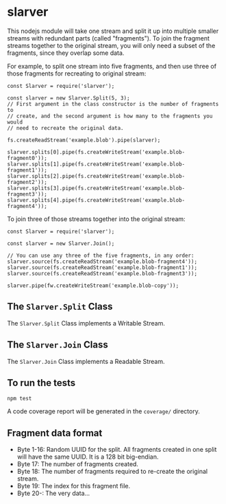 slarver
=======

This nodejs module will take one stream and split it up into multiple smaller
streams with redundant parts (called "fragments"). To join the fragment
streams together to the original stream, you will only need a subset of the
fragments, since they overlap some data.

For example, to split one stream into five fragments, and then use three
of those fragments for recreating to original stream:

```
const Slarver = require('slarver');

const slarver = new Slarver.Split(5, 3);
// First argument in the class constructor is the number of fragments to
// create, and the second argument is how many to the fragments you would
// need to recreate the original data.

fs.createReadStream('example.blob').pipe(slarver);

slarver.splits[0].pipe(fs.createWriteStream('example.blob-fragment0'));
slarver.splits[1].pipe(fs.createWriteStream('example.blob-fragment1'));
slarver.splits[2].pipe(fs.createWriteStream('example.blob-fragment2'));
slarver.splits[3].pipe(fs.createWriteStream('example.blob-fragment3'));
slarver.splits[4].pipe(fs.createWriteStream('example.blob-fragment4'));
```

To join three of those streams together into the original stream:

```
const Slarver = require('slarver');

const slarver = new Slarver.Join();

// You can use any three of the five fragments, in any order:
slarver.source(fs.createReadStream('example.blob-fragment4'));
slarver.source(fs.createReadStream('example.blob-fragment1'));
slarver.source(fs.createReadStream('example.blob-fragment3'));

slarver.pipe(fw.createWriteStream('example.blob-copy'));
```

## The `Slarver.Split` Class

The `Slarver.Split` Class implements a Writable Stream.

## The `Slarver.Join` Class

The `Slarver.Join` Class implements a Readable Stream.

## To run the tests

```
npm test
```

A code coverage report will be generated in the `coverage/` directory.

## Fragment data format

* Byte 1-16: Random UUID for the split. All fragments created in one split
  will have the same UUID. It is a 128 bit big-endian.
* Byte 17: The number of fragments created.
* Byte 18: The number of fragments required to re-create the original stream.
* Byte 19: The index for this fragment file.
* Byte 20-: The very data...
